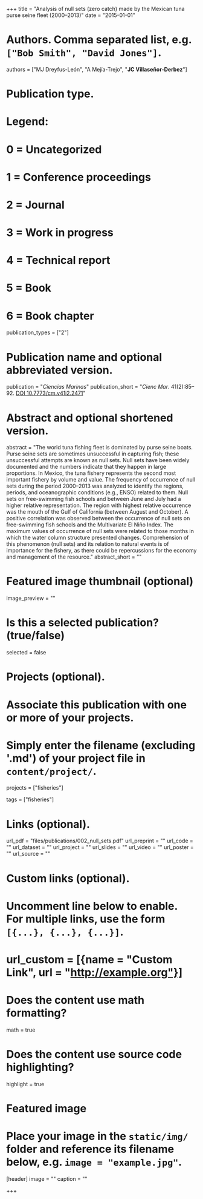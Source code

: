 +++
title = "Analysis of null sets (zero catch) made by the Mexican tuna purse seine fleet (2000–2013)"
date = "2015-01-01"

# Authors. Comma separated list, e.g. `["Bob Smith", "David Jones"]`.
authors = ["MJ Dreyfus-León", "A Mejía-Trejo", "**JC Villaseñor-Derbez**"]

# Publication type.
# Legend:
# 0 = Uncategorized
# 1 = Conference proceedings
# 2 = Journal
# 3 = Work in progress
# 4 = Technical report
# 5 = Book
# 6 = Book chapter
publication_types = ["2"]

# Publication name and optional abbreviated version.
publication = "*Ciencias Marinas*"
publication_short = "*Cienc Mar*. 41(2):85–92. [DOI 10.7773/cm.v41i2.2471](http://dx.doi.org/10.7773/cm.v41i2.2471)"

# Abstract and optional shortened version.
abstract = "The world tuna fishing fleet is dominated by purse seine boats. Purse seine sets are sometimes unsuccessful in capturing fish; these unsuccessful attempts are known as null sets. Null sets have been widely documented and the numbers indicate that they happen in large proportions. In Mexico, the tuna fishery represents the second most important fishery by volume and value. The frequency of occurrence of null sets during the period 2000–2013 was analyzed to identify the regions, periods, and oceanographic conditions (e.g., ENSO) related to them. Null sets on free-swimming fish schools and between June and July had a higher relative representation. The region with highest relative occurrence was the mouth of the Gulf of California (between August and October). A positive correlation was observed between the occurrence of null sets on free-swimming fish schools and the Multivariate El Niño Index. The maximum values of occurrence of null sets were related to those months in which the water column structure presented changes. Comprehension of this phenomenon (null sets) and its relation to natural events is of importance for the fishery, as there could be repercussions for the economy and management of the resource."
abstract_short = ""

# Featured image thumbnail (optional)
image_preview = ""

# Is this a selected publication? (true/false)
selected = false

# Projects (optional).
#   Associate this publication with one or more of your projects.
#   Simply enter the filename (excluding '.md') of your project file in `content/project/`.
projects = ["fisheries"]

tags = ["fisheries"]

# Links (optional).
url_pdf = "files/publications/002_null_sets.pdf"
url_preprint = ""
url_code = ""
url_dataset = ""
url_project = ""
url_slides = ""
url_video = ""
url_poster = ""
url_source = ""

# Custom links (optional).
#   Uncomment line below to enable. For multiple links, use the form `[{...}, {...}, {...}]`.
# url_custom = [{name = "Custom Link", url = "http://example.org"}]

# Does the content use math formatting?
math = true

# Does the content use source code highlighting?
highlight = true

# Featured image
# Place your image in the `static/img/` folder and reference its filename below, e.g. `image = "example.jpg"`.
[header]
image = ""
caption = ""

+++